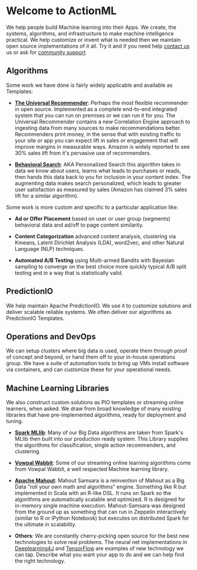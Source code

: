 # Welcome to ActionML

We help people build Machine learning into their Apps. We create, the systems, algorithms, and infrastructure to make machine intelligence practical. We help customize or invent what is needed then we maintain open source implementations of it all. Try it and if you need help [contact us](/#contact) us or ask for [community support](https://groups.google.com/forum/#!forum/actionml-user) 

## Algorithms

Some work we have done is fairly widely applicable and available as Templates:

 - [**The Universal Recommender**](/docs/ur): Perhaps the most flexible recommender in open source. Implemented as a complete end-to-end integrated system that you can run on premises or we can run it for you. The Universal Recommender contains a new Correlation Engine approach to ingesting data from many sources to make recommendations better. Recommenders print money, in the sense that with existing traffic to your site or app you can expect lift in sales or engagement that will improve margins in measurable ways. Amazon is widely reported to see 30% sales lift from it's pervasive use of recommenders.
 
 - [**Behavioral Search**](/blog/personalized_search): AKA Personalized Search this algorithm takes in data we know about users, learns what leads to purchases or reads, then hands this data back to you for inclusion in your content index. The augmenting data makes search personalized, which leads to greater user satisfaction as measured by sales (Amazon has claimed 3% sales lift for a similar algorithm).
 
Some work is more custom and specific to a particular application like:

 - **Ad or Offer Placement** based on user or user group (segments) behavioral data and ad/off to page content similarity.

 - **Content Categorization** advanced content analysis, clustering via Kmeans, Latent Dirichlet Analysis (LDA), word2vec, and other Natural Language (NLP) techniques.

 - **Automated A/B Testing** using Multi-armed Bandits with Bayesian sampling to converge on the best choice more quickly typical A/B split testing and in a way that is statistically valid. 
 
## PredictionIO

We help maintain Apache PredictionIO. We use it to customize solutions and deliver scalable reliable systems. We often deliver our algorithms as PredictionIO Templates. 

## Operations and DevOps

We can setup clusters where big data is used, operate them through proof of concept and beyond, or hand them off to your in-house operations group. We have a suite of automation tools to bring up VMs install software via containers, and can customize these for your operational needs.

## Machine Learning Libraries

We also construct custom solutions as PIO templates or streaming online learners, when asked. We draw from broad knowledge of many existing libraries that have pre-implemented algorithms, ready for deployment and tuning. 

 - [**Spark MLlib**](http://spark.apache.org/mllib/): Many of our Big Data algorithms are taken from Spark's MLlib then built into our production ready system. This Library supplies the algorithms for classification, single action recommenders, and clustering.

 - [**Vowpal Wabbit**](https://github.com/JohnLangford/vowpal_wabbit/wiki): Some of our streaming online learning algorithms come from Vowpal Wabbit, a well respected Machine learning library.

 - [**Apache Mahout**](http://mahout.apache.org/): Mahout Samsara is a reinvention of Mahout as a Big Data "roll your own math and algorithms" engine. Something like R but implemented in Scala with an R-like DSL. It runs on Spark so the algorithms are automatically scalable and optimized. R is designed for in-memory single machine execution. Mahout-Samsara was designed from the ground up as something that can run in Zeppelin interactively (similar to R or iPython Notebook) but executes on distributed Spark for the ultimate in scalability.
 
 - **Others**: We are constantly cherry-picking open source for the best new technologies to solve real problems. The neural net implementations in [Deeplearning4J](https://deeplearning4j.org/) and [TensorFlow](https://www.tensorflow.org/) are examples of new technology we can tap. Describe what you want your app to do and we can help find the right technology.
 

